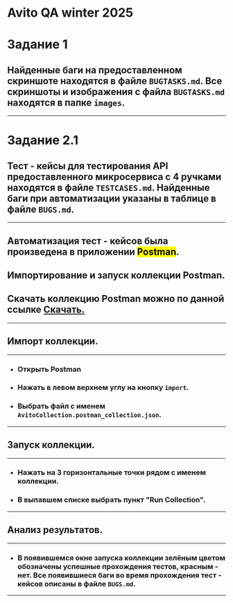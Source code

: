 # Avito QA winter 2025

# Задание 1
## Найденные баги на предоставленном скриншоте находятся в файле `BUGTASKS.md`. Все скриншоты и изображения с файла `BUGTASKS.md` находятся в папке `images`.

---
# Задание 2.1

## Тест - кейсы для тестирования API предоставленного микросервиса с 4 ручками находятся в файле `TESTCASES.md`. Найденные баги при автоматизации указаны в таблице в файле `BUGS.md`.
---
## Автоматизация тест - кейсов была произведена в приложении <mark>Postman</mark>.
## **Импортирование и запуск коллекции Postman.**
## Скачать коллекцию Postman можно по данной ссылке [Скачать.](./AvitoCollection.postman_collection.json)
---
## Импорт коллекции.
---
* ### Открыть Postman
* ### Нажать в левом верхнем углу на кнопку `import`.
* ### Выбрать файл с именем `AvitoCollection.postman_collection.json`.
---
## Запуск коллекции.
---
* ### Нажать на 3 горизонтальные точки рядом с именем коллекции.
* ### В выпавшем списке выбрать пункт "Run Collection".
---
## Анализ результатов.
---
* ### В появившемся окне запуска коллекции зелёным цветом обозначены успешные прохождения тестов, красным - нет. Все появившиеся баги во время прохождения тест - кейсов описаны в файле `BUGS.md`.
---


